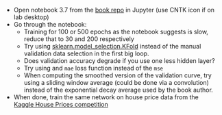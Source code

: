 * Open notebook 3.7 from the [book repo](https://github.com/fchollet/deep-learning-with-python-notebooks) in Jupyter (use CNTK icon if on lab desktop)
* Go through the notebook:
  * Training for 100 or 500 epochs as the notebook suggests is slow, reduce that to 30 and 200 respectively
  * Try using [sklearn.model_selection.KFold](https://scikit-learn.org/stable/modules/generated/sklearn.model_selection.KFold.html) instead of the manual validation data selection in the first big loop.
  * Does validation accuracy degrade if you use one less hidden layer?
  * Try using and `mae` loss function instead of the `mse`
  * When computing the smoothed version of the validation curve, try using a sliding window average (could be done via a convolution) instead of the exponential decay average used by the book author.
* When done, train the same network on house price data from the [Kaggle House Prices competition](https://www.kaggle.com/c/house-prices-advanced-regression-techniques)
